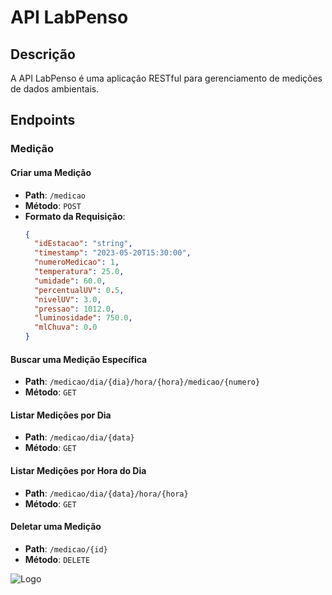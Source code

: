 
# API LabPenso

## Descrição

A API LabPenso é uma aplicação RESTful para gerenciamento de medições de dados ambientais.

## Endpoints

### Medição

#### Criar uma Medição

- **Path**: `/medicao`
- **Método**: `POST`
- **Formato da Requisição**:
  ```json
  {
    "idEstacao": "string",
    "timestamp": "2023-05-20T15:30:00",
    "numeroMedicao": 1,
    "temperatura": 25.0,
    "umidade": 60.0,
    "percentualUV": 0.5,
    "nivelUV": 3.0,
    "pressao": 1012.0,
    "luminosidade": 750.0,
    "mlChuva": 0.0
  }
  ```

#### Buscar uma Medição Específica

- **Path**: `/medicao/dia/{dia}/hora/{hora}/medicao/{numero}`
- **Método**: `GET`

#### Listar Medições por Dia

- **Path**: `/medicao/dia/{data}`
- **Método**: `GET`

#### Listar Medições por Hora do Dia

- **Path**: `/medicao/dia/{data}/hora/{hora}`
- **Método**: `GET`

#### Deletar uma Medição

- **Path**: `/medicao/{id}`
- **Método**: `DELETE`



![Logo](https://i.kym-cdn.com/entries/icons/facebook/000/034/167/donny's_theme_cover.jpg)

